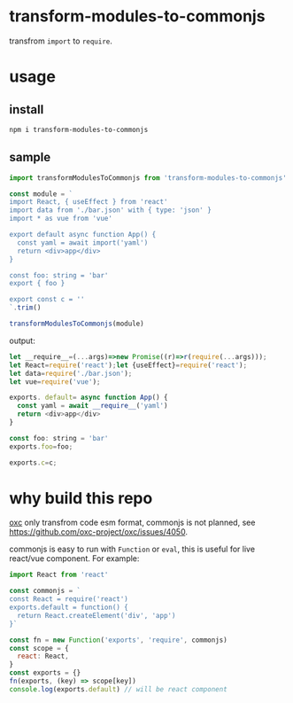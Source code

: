 # transform-modules-to-commonjs

transfrom `import` to `require`.

# usage

## install

```bash
npm i transform-modules-to-commonjs
```

## sample

```js
import transformModulesToCommonjs from 'transform-modules-to-commonjs'

const module = `
import React, { useEffect } from 'react'
import data from './bar.json' with { type: 'json' }
import * as vue from 'vue'

export default async function App() {
  const yaml = await import('yaml')
  return <div>app</div>
}

const foo: string = 'bar'
export { foo }

export const c = ''
`.trim()

transformModulesToCommonjs(module)
```

output:

```js
let __require__=(...args)=>new Promise((r)=>r(require(...args)));
let React=require('react');let {useEffect}=require('react');
let data=require('./bar.json');
let vue=require('vue');

exports. default= async function App() {
  const yaml = await __require__('yaml')
  return <div>app</div>
}

const foo: string = 'bar'
exports.foo=foo;

exports.c=c;
```

# why build this repo

[oxc](https://github.com/oxc-project/oxc) only transfrom code esm format, commonjs is not planned, see https://github.com/oxc-project/oxc/issues/4050.

commonjs is easy to run with `Function` or `eval`, this is useful for live react/vue component. For example:

```js
import React from 'react'

const commonjs = `
const React = require('react')
exports.default = function() {
  return React.createElement('div', 'app')
}`

const fn = new Function('exports', 'require', commonjs)
const scope = {
  react: React,
}
const exports = {}
fn(exports, (key) => scope[key])
console.log(exports.default) // will be react component
```
